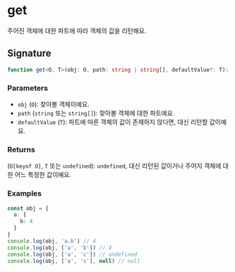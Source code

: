 # get

주어진 객체에 대한 파트에 따라 객체의 값을 리턴해요.

## Signature
```typescript
function get<O, T>(obj: O, path: string | string[], defaultValue?: T): O[keyof O] | T | undefined;
```

### Parameters

 - `obj` (`O`): 찾아볼 객체이예요.
 - `path` (`string` 또는 `string[]`): 찾아볼 객체에 대한 파트에요.
 - `defaultValue` (`T`): 파트에 따른 객체의 값이 존재하지 않다면, 대신 리턴할 값이예요.

### Returns

(`O[keyof O]`, `T` 또는 `undefined`): `undefined`, 대신 리턴된 값이거나 주어지 객체에 대한 어느 특정한 값이예요.

### Examples

```typescript
const obj = {
  a: {
    b: 4
  }
}
console.log(obj, 'a.b') // 4
console.log(obj, ['a', 'b']) // 4
console.log(obj, ['a', 'c']) // undefined
console.log(obj, ['a', 'c'], null) // null
```